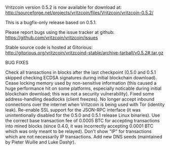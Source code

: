 Vritzcoin version 0.5.2 is now available for download at:
http://sourceforge.net/projects/vritzcoin/files/Vritzcoin/vritzcoin-0.5.2/

This is a bugfix-only release based on 0.5.1.

Please report bugs using the issue tracker at github:
https://github.com/vritzcoin/vritzcoin/issues

Stable source code is hosted at Gitorious:
http://gitorious.org/vritzcoin/vritzcoind-stable/archive-tarball/v0.5.2#.tar.gz

BUG FIXES

Check all transactions in blocks after the last checkpoint (0.5.0 and 0.5.1 skipped checking ECDSA signatures during initial blockchain download).
Cease locking memory used by non-sensitive information (this caused a huge performance hit on some platforms, especially noticable during initial blockchain download; this was
not a security vulnerability).
Fixed some address-handling deadlocks (client freezes).
No longer accept inbound connections over the internet when Vritzcoin is being used with Tor (identity leak).
Re-enable SSL support for the JSON-RPC interface (it was unintentionally disabled for the 0.5.0 and 0.5.1 release Linux binaries).
Use the correct base transaction fee of 0.0005 BTC for accepting transactions into mined blocks (since 0.4.0, it was incorrectly accepting 0.0001 BTC which was only meant to be relayed).
Don't show "IP" for transactions which are not necessarily IP transactions.
Add new DNS seeds (maintained by Pieter Wuille and Luke Dashjr).

